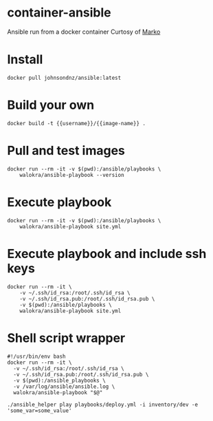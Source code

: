 # container-ansible
Ansible run from a docker container
Curtosy of [Marko](http://ruleoftech.com/2017/dockerizing-all-the-things-running-ansible-inside-docker-container) 

# Install
`docker pull johnsondnz/ansible:latest`

# Build your own
`docker build -t {{username}}/{{image-name}} .`

# Pull and test images
```
docker run --rm -it -v $(pwd):/ansible/playbooks \
    walokra/ansible-playbook --version
```
    
# Execute playbook
```
docker run --rm -it -v $(pwd):/ansible/playbooks \
    walokra/ansible-playbook site.yml
```
    
# Execute playbook and include ssh keys
```
docker run --rm -it \
    -v ~/.ssh/id_rsa:/root/.ssh/id_rsa \
    -v ~/.ssh/id_rsa.pub:/root/.ssh/id_rsa.pub \
    -v $(pwd):/ansible/playbooks \
    walokra/ansible-playbook site.yml
```

# Shell script wrapper
```
#!/usr/bin/env bash
docker run --rm -it \
  -v ~/.ssh/id_rsa:/root/.ssh/id_rsa \
  -v ~/.ssh/id_rsa.pub:/root/.ssh/id_rsa.pub \
  -v $(pwd):/ansible_playbooks \
  -v /var/log/ansible/ansible.log \
  walokra/ansible-playbook "$@"
```

`./ansible_helper play playbooks/deploy.yml -i inventory/dev -e 'some_var=some_value'`
